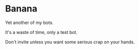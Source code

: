 # Banana


Yet another of my bots.


It's a waste of time, only a test bot.


Don't invite unless you want some serious crap on your hands.
